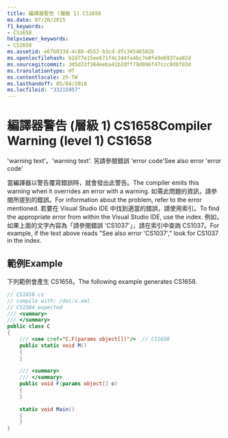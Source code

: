 ```yaml
---
title: 編譯器警告 (層級 1) CS1658
ms.date: 07/20/2015
f1_keywords:
- CS1658
helpviewer_keywords:
- CS1658
ms.assetid: e67b033d-4c88-4552-b3cd-dfc34546502b
ms.openlocfilehash: b2d77e15ee671f4c344fa4bc7e0fe9e6937aa02d
ms.sourcegitcommit: 3d5d33f384eeba41b2dff79d096f47ccc8d8f03d
ms.translationtype: HT
ms.contentlocale: zh-TW
ms.lasthandoff: 05/04/2018
ms.locfileid: "33215957"
---
```

# <a name="compiler-warning-level-1-cs1658"></a><span data-ttu-id="03b4a-102">編譯器警告 (層級 1) CS1658</span><span class="sxs-lookup"><span data-stu-id="03b4a-102">Compiler Warning (level 1) CS1658</span></span>
<span data-ttu-id="03b4a-103">'warning text'。</span><span class="sxs-lookup"><span data-stu-id="03b4a-103">'warning text'.</span></span> <span data-ttu-id="03b4a-104">另請參閱錯誤 'error code'</span><span class="sxs-lookup"><span data-stu-id="03b4a-104">See also error 'error code'</span></span>  
  
 <span data-ttu-id="03b4a-105">當編譯器以警告覆寫錯誤時，就會發出此警告。</span><span class="sxs-lookup"><span data-stu-id="03b4a-105">The compiler emits this warning when it overrides an error with a warning.</span></span> <span data-ttu-id="03b4a-106">如需此問題的資訊，請參閱所提到的錯誤。</span><span class="sxs-lookup"><span data-stu-id="03b4a-106">For information about the problem, refer to the error mentioned.</span></span> <span data-ttu-id="03b4a-107">若要在 Visual Studio IDE 中找到適當的錯誤，請使用索引。</span><span class="sxs-lookup"><span data-stu-id="03b4a-107">To find the appropriate error from within the Visual Studio IDE, use the index.</span></span> <span data-ttu-id="03b4a-108">例如，如果上面的文字內容為「請參閱錯誤 'CS1037'」，請在索引中查詢 CS1037。</span><span class="sxs-lookup"><span data-stu-id="03b4a-108">For example, if the text above reads "See also error 'CS1037'," look for CS1037 in the index.</span></span>  
  
## <a name="example"></a><span data-ttu-id="03b4a-109">範例</span><span class="sxs-lookup"><span data-stu-id="03b4a-109">Example</span></span>  
 <span data-ttu-id="03b4a-110">下列範例會產生 CS1658。</span><span class="sxs-lookup"><span data-stu-id="03b4a-110">The following example generates CS1658.</span></span>  
  
```csharp  
// CS1658.cs  
// compile with: /doc:x.xml  
// CS1584 expected  
/// <summary>  
/// </summary>  
public class C  
{  
    /// <see cref="C.F(params object[])"/>  // CS1658  
    public static void M()  
    {  
    }  
  
    /// <summary>  
    /// </summary>  
    public void F(params object[] o)  
    {  
    }  
  
    static void Main()  
    {  
    }  
}  
```

